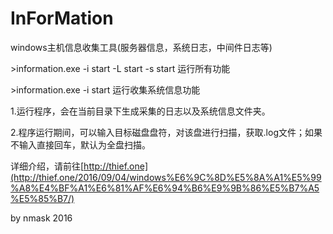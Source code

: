 # InForMation
windows主机信息收集工具(服务器信息，系统日志，中间件日志等)

\>information.exe -i start -L start -s start  运行所有功能

\>information.exe -i start  运行收集系统信息功能

1.运行程序，会在当前目录下生成采集的日志以及系统信息文件夹。

2.程序运行期间，可以输入目标磁盘盘符，对该盘进行扫描，获取.log文件；如果不输入直接回车，默认为全盘扫描。

详细介绍，请前往[http://thief.one](http://thief.one/2016/09/04/windows%E6%9C%8D%E5%8A%A1%E5%99%A8%E4%BF%A1%E6%81%AF%E6%94%B6%E9%9B%86%E5%B7%A5%E5%85%B7/)

by nmask 2016
